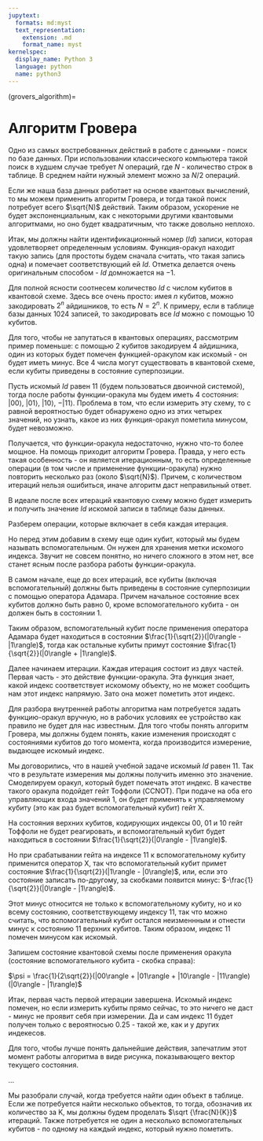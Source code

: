 ```yaml
---
jupytext:
  formats: md:myst
  text_representation:
    extension: .md
    format_name: myst
kernelspec:
  display_name: Python 3
  language: python
  name: python3
---
```


(grovers_algorithm)=

# Алгоритм Гровера

Одно из самых востребованных действий в работе с данными - поиск по базе данных. При использовании классического компьютера такой поиск в худшем случае требует $N$ операций, где $N$ - количество строк в таблице. В среднем найти нужный элемент можно за $N/2$ операций.

Если же наша база данных работает на основе квантовых вычислений, то мы можем применить алгоритм Гровера, и тогда такой поиск потребует всего $\sqrt{N)$ действий. Таким образом, ускорение не будет экспоненциальным, как с некоторыми другими квантовыми алгоритмами, но оно будет квадратичным, что также довольно неплохо.

Итак, мы должны найти идентификационный номер ($Id$) записи, которая удовлетворяет определенным условиям. Функция-оракул находит такую запись (для простоты будем сначала считать, что такая запись одна) и помечает соответствующий ей $Id$. Отметка делается очень оригинальным способом - $Id$ домножается на $-1$.

Для полной ясности соотнесем количество $Id$ с числом кубитов в квантовой схеме. Здесь все очень просто: имея $n$ кубитов, можно закодировать $2^n$ айдишников, то есть $N = 2^n$. К примеру, если в таблице базы данных 1024 записей, то закодировать все $Id$ можно с помощью 10 кубитов.

Для того, чтобы не запутаться в квантовых операциях, рассмотрим пример поменьше: с помощью 2 кубитов закодируем 4 айдишника, один из которых будет помечен функцией-оракулом как искомый - он будет иметь минус. Все 4 числа могут существовать в квантовой схеме, если кубиты приведены в состояние суперпозиции. 

Пусть искомый $Id$ равен 11 (будем пользоваться двоичной системой), тогда после работы функции-оракула мы будем иметь 4 состояния: $|00\rangle$, $|01\rangle$, $|10\rangle$, $-|11\rangle$. Проблема в том, что если измерить эту схему, то с равной вероятностью будет обнаружено одно из этих четырех значений, но узнать, какое из них функция-оракул пометила минусом, будет невозможно.

Получается, что функции-оракула недостаточно, нужно что-то более мощное. На помощь приходит алгоритм Гровера. Правда, у него есть такая особенность - он является итерационным, то есть определенные операции (в том числе и применение функции-оракула) нужно повторить несколько раз (около $\sqrt{N}$). Причем, с количеством итераций нельзя ошибиться, иначе алгоритм даст неправильный ответ.

В идеале после всех итераций квантовую схему можно будет измерить и получить значение $Id$ искомой записи в таблице базы данных.

Разберем операции, которые включает в себя каждая итерация.

Но перед этим добавим в схему еще один кубит, который мы будем называть вспомогательным. Он нужен для хранения метки искомого индекса. Звучит не совсем понятно, но ничего сложного в этом нет, все станет ясным после разбора работы функции-оракула.

В самом начале, еще до всех итераций, все кубиты (включая вспомогательный) должны быть приведены в состояние суперпозиции с помощью оператора Адамара. Причем начальное состояние всех кубитов должно быть равно 0, кроме вспомогательного кубита - он должен быть в состоянии 1.

Таким образом, вспомогательный кубит после применения оператора Адамара будет находиться в состоянии $\frac{1}{\sqrt{2}}(|0\rangle - |1\rangle)$, тогда как остальные кубиты примут состояние $\frac{1}{\sqrt{2}}(|0\rangle + |1\rangle)$.

Далее начинаем итерации. Каждая итерация состоит из двух частей. Первая часть - это действие функции-оракула. Эта функция знает, какой индекс соответствует искомому объекту, но не может сообщить нам этот индекс напрямую. Зато она может пометить этот индекс.

Для разбора внутренней работы алгоритма нам потребуется задать функцию-оракул вручную, но в рабочих условиях ее устройство как правило не будет для нас известным. Для того чтобы понять алгоритм Гровера, мы должны будем понять, какие изменения происходят с состояниями кубитов до того момента, когда производится измерение, выдающее искомый индекс.

Мы договорились, что в нашей учебной задаче искомый $Id$ равен 11. Так что в результате измерения мы должны получить именно это значение. Смоделируем оракул, который будет помечать этот индекс. В качестве такого оракула подойдет гейт Тоффоли (CCNOT). При подаче на оба его управляющих входа значений 1, он будет применять к управляемому кубиту (это как раз будет вспомогательный кубит) гейт X.

На состояния верхних кубитов, кодирующих индексы 00, 01 и 10 гейт Тоффоли не будет реагировать, и вспомогательный кубит будет находиться в состоянии $\frac{1}{\sqrt{2}}(|0\rangle - |1\rangle)$.

Но при срабатывании гейта на индексе 11 к вспомогательному кубиту применится оператор X, так что вспомогательный кубит примет состояние $\frac{1}{\sqrt{2}}(|1\rangle - |0\rangle)$, или, если это состояние записать по-другому, за скобками появится минус: $-\frac{1}{\sqrt{2}}(|0\rangle - |1\rangle)$.

Этот минус относится не только к вспомогательному кубиту, но и ко всему состоянию, соответствующему индексу 11, так что можно считать, что вспомогательный кубит остался неизменнным и отнести минус к состоянию 11 верхних кубитов. Таким образом, индекс 11 помечен минусом как искомый.

Запишем состояние квантовой схемы после применения оракула (состояние вспомогательного кубита - скобка справа):

$\psi = \frac{1}{2\sqrt{2}}(|00\rangle + |01\rangle + |10\rangle - |11\rangle)(|0\rangle - |1\rangle)$

Итак, первая часть первой итерации завершена. Искомый индекс помечен, но если измерить кубиты прямо сейчас, то это ничего не даст - минус не проявит себя при измерении. Да и сам индекс 11 будет получен только с вероятносью 0.25 - такой же, как и у других индекесов.

Для того, чтобы лучше понять дальнейшие действия, запечатлим этот момент работы алгоритма в виде рисунка, показывающего вектор текущего состояния.

...

Мы разобрали случай, когда требуется найти один объект в таблице. Если же потребуется найти несколько объектов, то тогда, обозначив их количество за K, мы должны будем проделать $\sqrt {\frac{N}{K}}$ итераций. Также потребуется не один а несколько вспомогательных кубитов - по одному на каждый индекс, который нужно пометить.
